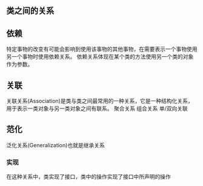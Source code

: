 ## 类之间的关系

## 依赖
特定事物的改变有可能会影响到使用该事物的其他事物，在需要表示一个事物使用另一个事物时使用依赖关系。
依赖关系体现在某个类的方法使用另一个类的对象作为参数。

## 关联
关联关系(Association)是类与类之间最常用的一种关系，它是一种结构化关系，用于表示一类对象与另一类对象之间有联系。
聚合关系
组合关系
单/双向关联

## 范化
泛化关系(Generalization)也就是继承关系

### 实现
在这种关系中，类实现了接口，类中的操作实现了接口中所声明的操作